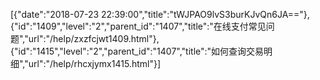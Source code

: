 [{"date":"2018-07-23 22:39:00","title":"tWJPAO9lvS3burKJvQn6JA=="},{"id":"1409","level":"2","parent_id":"1407","title":"在线支付常见问题","url":"/help/zxzfcjwt1409.html"},{"id":"1415","level":"2","parent_id":"1407","title":"如何查询交易明细","url":"/help/rhcxjymx1415.html"}]